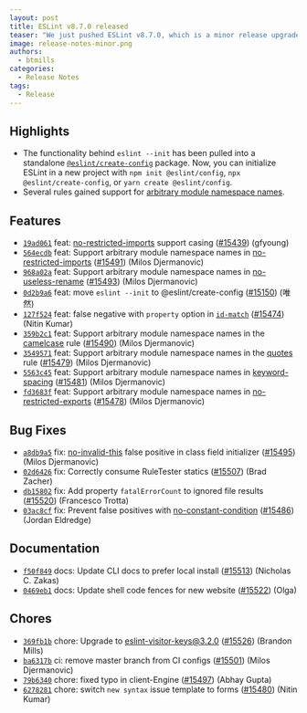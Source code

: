 ```yaml
---
layout: post
title: ESLint v8.7.0 released
teaser: "We just pushed ESLint v8.7.0, which is a minor release upgrade of ESLint. This release adds some new features and fixes several bugs found in the previous release."
image: release-notes-minor.png
authors:
  - btmills
categories:
  - Release Notes
tags:
  - Release
---
```


## Highlights

- The functionality behind `eslint --init` has been pulled into a standalone [`@eslint/create-config`](https://github.com/eslint/create-config) package. Now, you can initialize ESLint in a new project with `npm init @eslint/config`, `npx @eslint/create-config`, or `yarn create @eslint/config`.
- Several rules gained support for [arbitrary module namespace names](https://github.com/tc39/ecma262/pull/2154).

## Features


* [`19ad061`](https://github.com/eslint/eslint/commit/19ad061290e1e97f760cfdce90a651cea9042c32) feat: [no-restricted-imports](/docs/rules/no-restricted-imports) support casing ([#15439](https://github.com/eslint/eslint/issues/15439)) (gfyoung)
* [`564ecdb`](https://github.com/eslint/eslint/commit/564ecdb992c6e236fa3ca903f8b2a645afc32d7e) feat: Support arbitrary module namespace names in [no-restricted-imports](/docs/rules/no-restricted-imports) ([#15491](https://github.com/eslint/eslint/issues/15491)) (Milos Djermanovic)
* [`968a02a`](https://github.com/eslint/eslint/commit/968a02af455f76446269afe07191c6aa37d44a88) feat: Support arbitrary module namespace names in [no-useless-rename](/docs/rules/no-useless-rename) ([#15493](https://github.com/eslint/eslint/issues/15493)) (Milos Djermanovic)
* [`0d2b9a6`](https://github.com/eslint/eslint/commit/0d2b9a6dfa544f7ab084425eafc90a90aa14bcae) feat: move `eslint --init` to @eslint/create-config ([#15150](https://github.com/eslint/eslint/issues/15150)) (唯然)
* [`127f524`](https://github.com/eslint/eslint/commit/127f524337f92dd72d36e71e646c91c9715ad444) feat: false negative with `property` option in [`id-match`](/docs/rules/id-match) ([#15474](https://github.com/eslint/eslint/issues/15474)) (Nitin Kumar)
* [`359b2c1`](https://github.com/eslint/eslint/commit/359b2c18233cb48f7dae9433a877e5727fab3411) feat: Support arbitrary module namespace names in the [camelcase](/docs/rules/camelcase) rule ([#15490](https://github.com/eslint/eslint/issues/15490)) (Milos Djermanovic)
* [`3549571`](https://github.com/eslint/eslint/commit/3549571702dc3e0d9a4d3de615adb6abb13859c4) feat: Support arbitrary module namespace names in the [quotes](/docs/rules/quotes) rule ([#15479](https://github.com/eslint/eslint/issues/15479)) (Milos Djermanovic)
* [`5563c45`](https://github.com/eslint/eslint/commit/5563c454901aafd54e01521e923cdcbaf051b08d) feat: Support arbitrary module namespace names in [keyword-spacing](/docs/rules/keyword-spacing) ([#15481](https://github.com/eslint/eslint/issues/15481)) (Milos Djermanovic)
* [`fd3683f`](https://github.com/eslint/eslint/commit/fd3683f2f5ead78a2444163cab6849784a966a0a) feat: Support arbitrary module namespace names in [no-restricted-exports](/docs/rules/no-restricted-exports) ([#15478](https://github.com/eslint/eslint/issues/15478)) (Milos Djermanovic)






## Bug Fixes


* [`a8db9a5`](https://github.com/eslint/eslint/commit/a8db9a597672d3f9122f1cc8de8dfeb6a7f6aeac) fix: [no-invalid-this](/docs/rules/no-invalid-this) false positive in class field initializer ([#15495](https://github.com/eslint/eslint/issues/15495)) (Milos Djermanovic)
* [`02d6426`](https://github.com/eslint/eslint/commit/02d642690282189664b9551e02fb7ff0e4b5c4fb) fix: Correctly consume RuleTester statics ([#15507](https://github.com/eslint/eslint/issues/15507)) (Brad Zacher)
* [`db15802`](https://github.com/eslint/eslint/commit/db15802ec4d129c89e563a4bf43ec610292695ab) fix: Add property `fatalErrorCount` to ignored file results ([#15520](https://github.com/eslint/eslint/issues/15520)) (Francesco Trotta)
* [`03ac8cf`](https://github.com/eslint/eslint/commit/03ac8cfc773279c01a62897692160f9a883ff4f5) fix: Prevent false positives with [no-constant-condition](/docs/rules/no-constant-condition) ([#15486](https://github.com/eslint/eslint/issues/15486)) (Jordan Eldredge)




## Documentation


* [`f50f849`](https://github.com/eslint/eslint/commit/f50f849d2d2d92f28a944846cda209eaf624b9f4) docs: Update CLI docs to prefer local install ([#15513](https://github.com/eslint/eslint/issues/15513)) (Nicholas C. Zakas)
* [`0469eb1`](https://github.com/eslint/eslint/commit/0469eb1028e82e71a2da8608a1b8864dc3f47f24) docs: Update shell code fences for new website ([#15522](https://github.com/eslint/eslint/issues/15522)) (Olga)








## Chores


* [`369fb1b`](https://github.com/eslint/eslint/commit/369fb1b066279d761e59502111c2580834a41648) chore: Upgrade to eslint-visitor-keys@3.2.0 ([#15526](https://github.com/eslint/eslint/issues/15526)) (Brandon Mills)
* [`ba6317b`](https://github.com/eslint/eslint/commit/ba6317b4031c9f782b317bd1d9913e70b5625f28) ci: remove master branch from CI configs ([#15501](https://github.com/eslint/eslint/issues/15501)) (Milos Djermanovic)
* [`79b6340`](https://github.com/eslint/eslint/commit/79b6340d6ced0ad62628de6e51dce18d50a5be9f) chore: fixed typo in client-Engine ([#15497](https://github.com/eslint/eslint/issues/15497)) (Abhay Gupta)
* [`6278281`](https://github.com/eslint/eslint/commit/6278281fab5e1a9623c32ace62a050561e1c0a21) chore: switch `new syntax` issue template to forms ([#15480](https://github.com/eslint/eslint/issues/15480)) (Nitin Kumar)
